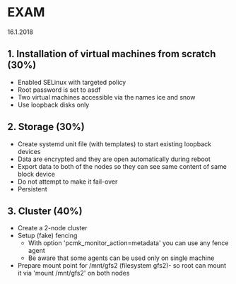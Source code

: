 # EXAM
16.1.2018

## 1. Installation of virtual machines from scratch (30%)
* Enabled SELinux with targeted policy
* Root password is set to asdf
* Two virtual machines accessible via the names ice and snow
* Use loopback disks only

## 2. Storage (30%)
* Create systemd unit file (with templates) to start existing loopback devices
* Data are encrypted and they are open automatically during reboot
* Export data to both of the nodes so they can see same content of same block device
* Do not attempt to make it fail-over
* Persistent

## 3. Cluster (40%)
* Create a 2-node cluster
* Setup (fake) fencing
	* With option 'pcmk_monitor_action=metadata' you can use any fence agent
	* Be aware that some agents can be used only on single machine
* Prepare mount point for /mnt/gfs2 (filesystem gfs2)- so root can mount it via 'mount /mnt/gfs2' on both nodes
